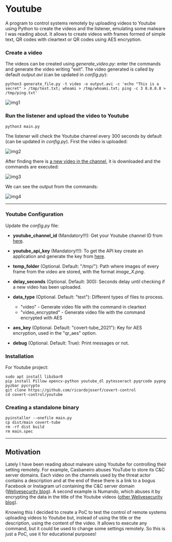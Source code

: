 # Youtube

A program to control systems remotely by uploading videos to Youtube using Python to create the videos and the listener, emulating some malware I was reading about. It allows to create videos with frames formed of simple text, QR codes with cleartext or QR codes using AES encryption. 

### Create a video

The videos can be created using *generate_video.py*: enter the commands and generate the video writing "exit". The video generated is called by default *output.avi* (can be updated in *config.py*): 

```
python3 generate_file.py -t video -o output.avi -c 'echo "This is a secret" > /tmp/test.txt; whoami > /tmp/whoami.txt; ping -c 3 8.8.8.8 > /tmp/ping.txt'
```

![img1](https://raw.githubusercontent.com/ricardojoserf/ricardojoserf.github.io/master/images/covert-tube/image1.png)


### Run the listener and upload the video to Youtube

```
python3 main.py
```

The listener will check the Youtube channel every 300 seconds by default (can be updated in *config.py*). First the video is uploaded:

![img2](https://raw.githubusercontent.com/ricardojoserf/ricardojoserf.github.io/master/images/covert-tube/image2.png)

After finding there is [a new video in the channel](https://www.youtube.com/watch?v=ZPQ4drX35bU), it is downloaded and the commands are executed:

![img3](https://raw.githubusercontent.com/ricardojoserf/ricardojoserf.github.io/master/images/covert-tube/image3.png)

We can see the output from the commands:

![img4](https://raw.githubusercontent.com/ricardojoserf/ricardojoserf.github.io/master/images/covert-tube/image4.png)

--------------------------------------------------------------------------------------

### Youtube Configuration

Update the *config.py* file:

- **youtube_channel_id** (Mandatory!!!): Get your Youtube channel ID from [here](https://www.youtube.com/account_advanced).

- **youtube_api_key** (Mandatory!!!): To get the API key create an application and generate the key from [here](https://console.cloud.google.com/apis/credentials).

- **temp_folder** (Optional. Default: "/tmp/"): Path where images of every frame from the video are stored, with the format *image_*X*.png*.

- **delay_seconds** (Optional. Default: 300): Seconds delay until checking if a new video has been uploaded.

- **data_type** (Optional. Default: "text"): Different types of files to process. 
	- "video" - Generate video file with the command in cleartext
	- "video_encrypted" - Generate video file with the command encrypted with AES

- **aes_key** (Optional. Default: "covert-tube_2021"): Key for AES encryption, used in the "qr_aes" option.

- **debug** (Optional. Default: True): Print messages or not.



### Installation

For Youtube project:

```
sudo apt install libzbar0
pip install Pillow opencv-python youtube_dl pytesseract pyqrcode pypng pyzbar pycrypto
git clone https://github.com/ricardojoserf/covert-control
cd covert-control/youtube
```

### Creating a standalone binary

```
pyinstaller --onefile main.py
cp dist/main covert-tube
rm -rf dist build
rm main.spec
```

--------------------------------------------------------------------------------------

## Motivation

Lately I have been reading about malware using Youtube for controlling their setting remotely. For example, Casbaneiro abuses YouTube to store its C&C server domains. Each video on the channels used by the threat actor contains a description and at the end of these there is a link to a bogus Facebook or Instagram url containing the C&C server domain ([Welivesecurity blog](https://www.welivesecurity.com/2019/10/03/casbaneiro-trojan-dangerous-cooking/)). A second example is Numando, which abuses it by encrypting the data in the title of the Youtube videos ([other Welivesecurity blog](https://www.welivesecurity.com/2021/09/17/numando-latam-banking-trojan/)). 

Knowing this I decided to create a PoC to test the control of remote systems uploading videos to Youtube but, instead of using the title or the description, using the content of the video. It allows to execute any command, but it could be used to change some settings remotely. So this is just a PoC, use it for educational purposes!
